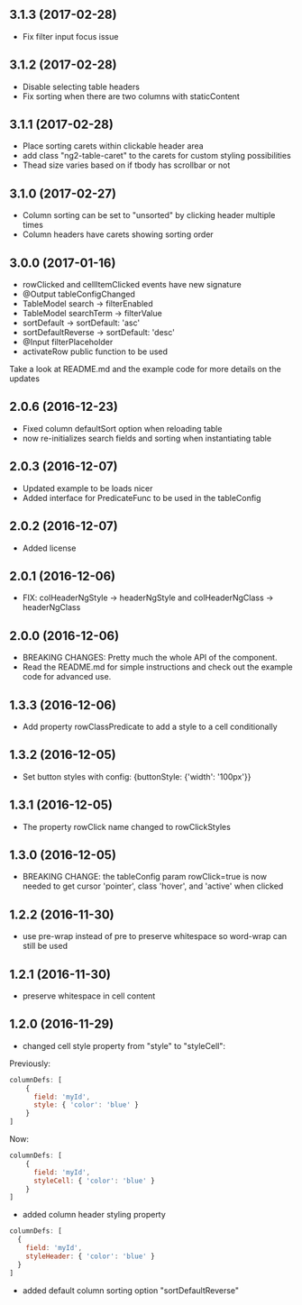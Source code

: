 ## 3.1.3 (2017-02-28)

* Fix filter input focus issue

## 3.1.2 (2017-02-28)

* Disable selecting table headers
* Fix sorting when there are two columns with staticContent

## 3.1.1 (2017-02-28)

* Place sorting carets within clickable header area
* add class "ng2-table-caret" to the carets for custom styling possibilities
* Thead size varies based on if tbody has scrollbar or not

## 3.1.0 (2017-02-27)

* Column sorting can be set to "unsorted" by clicking header multiple times
* Column headers have carets showing sorting order

## 3.0.0 (2017-01-16)

* rowClicked and cellItemClicked events have new signature
* @Output tableConfigChanged
* TableModel search -> filterEnabled
* TableModel searchTerm -> filterValue
* sortDefault -> sortDefault: 'asc'
* sortDefaultReverse -> sortDefault: 'desc'
* @Input filterPlaceholder
* activateRow public function to be used

Take a look at README.md and the example code for more details on the updates

## 2.0.6 (2016-12-23)

* Fixed column defaultSort option when reloading table
* now re-initializes search fields and sorting when instantiating table

## 2.0.3 (2016-12-07)

* Updated example to be loads nicer
* Added interface for PredicateFunc to be used in the tableConfig

## 2.0.2 (2016-12-07)

* Added license

## 2.0.1 (2016-12-06)

* FIX: colHeaderNgStyle -> headerNgStyle and colHeaderNgClass -> headerNgClass

## 2.0.0 (2016-12-06)

* BREAKING CHANGES: Pretty much the whole API of the component.
* Read the README.md for simple instructions and check out the example code for advanced use.

## 1.3.3 (2016-12-06)

* Add property rowClassPredicate to add a style to a cell conditionally

## 1.3.2 (2016-12-05)

* Set button styles with config: {buttonStyle: {'width': '100px'}}

## 1.3.1 (2016-12-05)

* The property rowClick name changed to rowClickStyles

## 1.3.0 (2016-12-05)

* BREAKING CHANGE: the tableConfig param rowClick=true is now needed to get cursor 'pointer', class 'hover', and 'active' when clicked

## 1.2.2 (2016-11-30)

* use pre-wrap instead of pre to preserve whitespace so word-wrap can still be used

## 1.2.1 (2016-11-30)

* preserve whitespace in cell content

## 1.2.0 (2016-11-29)

* changed cell style property from "style" to "styleCell":

Previously:
```javascript
columnDefs: [
    {
      field: 'myId',
      style: { 'color': 'blue' }
    }
]
```

Now:
```javascript
columnDefs: [
    {
      field: 'myId',
      styleCell: { 'color': 'blue' }
    }
]
```

* added column header styling property

```javascript
columnDefs: [
  {
    field: 'myId',
    styleHeader: { 'color': 'blue' }
  }
]
```

* added default column sorting option "sortDefaultReverse"